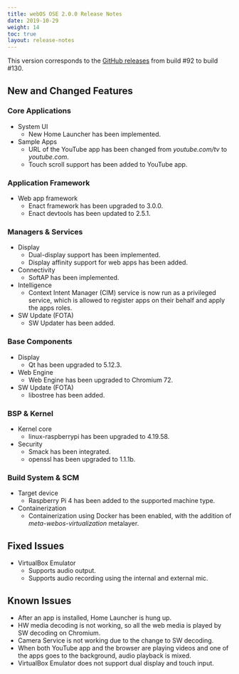 ```yaml
---
title: webOS OSE 2.0.0 Release Notes
date: 2019-10-29
weight: 14
toc: true
layout: release-notes
---
```


This version corresponds to the [GitHub releases](https://github.com/webosose/build-webos/releases) from build #92 to build #130.

## New and Changed Features

### Core Applications

- System UI
    - New Home Launcher has been implemented.
- Sample Apps
    - URL of the YouTube app has been changed from *youtube.com/tv* to *youtube.com*.
    - Touch scroll support has been added to YouTube app.

### Application Framework

- Web app framework
    - Enact framework has been upgraded to 3.0.0.
    - Enact devtools has been updated to 2.5.1.

### Managers & Services

- Display
    - Dual-display support has been implemented.
    - Display affinity support for web apps has been added.
- Connectivity
    - SoftAP has been implemented.
- Intelligence
    - Context Intent Manager (CIM) service is now run as a privileged service, which is allowed to register apps on their behalf and apply the apps roles.
- SW Update (FOTA)
    - SW Updater has been added.

### Base Components

- Display
    - Qt has been upgraded to 5.12.3.
- Web Engine
    - Web Engine has been upgraded to Chromium 72.
- SW Update (FOTA)
    - libostree has been added.

### BSP & Kernel

- Kernel core
    - linux-raspberrypi has been upgraded to 4.19.58.
- Security
    - Smack has been integrated.
    - openssl has been upgraded to 1.1.1b.

### Build System & SCM

- Target device
    - Raspberry Pi 4 has been added to the supported machine type.
- Containerization
    - Containerization using Docker has been enabled, with the addition of *meta-webos-virtualization* metalayer.

## Fixed Issues

- VirtualBox Emulator
    - Supports audio output.
    - Supports audio recording using the internal and external mic.

## Known Issues

- After an app is installed, Home Launcher is hung up.
- HW media decoding is not working, so all the web media is played by SW decoding on Chromium.
- Camera Service is not working due to the change to SW decoding.
- When both YouTube app and the browser are playing videos and one of the apps goes to the background, audio playback is mixed.
- VirtualBox Emulator does not support dual display and touch input.
